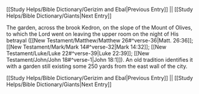 [[Study Helps/Bible Dictionary/Gerizim and Ebal|Previous Entry]]  ||  [[Study Helps/Bible Dictionary/Giants|Next Entry]]

 The garden, across the brook Kedron, on the slope of the Mount of Olives, to which the Lord went on leaving the upper room on the night of His betrayal ([[New Testament/Matthew/Matthew 26#^verse-36|Matt. 26:36]]; [[New Testament/Mark/Mark 14#^verse-32|Mark 14:32]]; [[New Testament/Luke/Luke 22#^verse-39|Luke 22:39]]; [[New Testament/John/John 18#^verse-1|John 18:1]]). An old tradition identifies it with a garden still existing some 250 yards from the east wall of the city.

[[Study Helps/Bible Dictionary/Gerizim and Ebal|Previous Entry]]  ||  [[Study Helps/Bible Dictionary/Giants|Next Entry]]